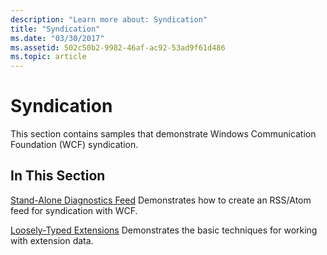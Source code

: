 ```yaml
---
description: "Learn more about: Syndication"
title: "Syndication"
ms.date: "03/30/2017"
ms.assetid: 502c50b2-9982-46af-ac92-53ad9f61d486
ms.topic: article
---
```

# Syndication

This section contains samples that demonstrate Windows Communication Foundation (WCF) syndication.

## In This Section

 [Stand-Alone Diagnostics Feed](stand-alone-diagnostics-feed-sample.md)
Demonstrates how to create an RSS/Atom feed for syndication with WCF.

 [Loosely-Typed Extensions](loosely-typed-extensions-sample.md)
Demonstrates the basic techniques for working with extension data.
